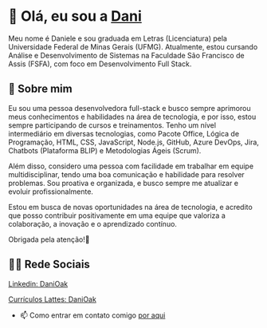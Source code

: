 # 👋 Olá, eu sou a [Dani](https://www.linkedin.com/in/danioak)

Meu nome é Daniele e sou graduada em Letras (Licenciatura) pela Universidade Federal de Minas Gerais (UFMG). Atualmente, estou cursando Análise e Desenvolvimento de Sistemas na Faculdade São Francisco de Assis (FSFA), com foco em Desenvolvimento Full Stack.

## 🚀 Sobre mim
Eu sou uma pessoa desenvolvedora full-stack e busco sempre aprimorou meus conhecimentos e habilidades na área de tecnologia, e por isso, estou sempre participando de cursos e treinamentos. Tenho um nível intermediário em diversas tecnologias, como Pacote Office, Lógica de Programação, HTML, CSS, JavaScript, Node.js, GitHub, Azure DevOps, Jira, Chatbots (Plataforma BLIP) e Metodologias Ágeis (Scrum).

Além disso, considero uma pessoa com facilidade em trabalhar em equipe multidisciplinar, tendo uma boa comunicação e habilidade para resolver problemas. Sou proativa e organizada, e busco sempre me atualizar e evoluir profissionalmente.

Estou em busca de novas oportunidades na área de tecnologia, e acredito que posso contribuir positivamente em uma equipe que valoriza a colaboração, a inovação e o aprendizado contínuo. 

Obrigada pela atenção!💛

## 👩‍💻 Rede Sociais 
[Linkedin: DaniOak](https://www.linkedin.com/in/danioak)

[Currículos Lattes: DaniOak](https://buscatextual.cnpq.br/buscatextual/visualizacv.do;jsessionid=36A246C70557F2D865E43BE142DE98F6.buscatextual_0)


- 📫 Como entrar em contato comigo [por aqui](https://t.me/danioak)
